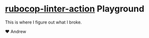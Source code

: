 # [rubocop-linter-action](https://github.com/andrewmcodes/rubocop-linter-action) Playground

This is where I figure out what I broke.

❤️ Andrew
